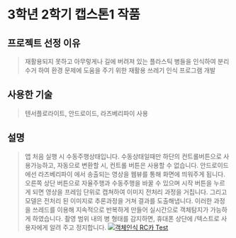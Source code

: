 # 3학년 2학기 캡스톤1 작품
## 프로젝트 선정 이유
> 재활용되지 못하고 아무렇게나 길에 버려져 있는 플라스틱 병들을 인식하여 분리수거 하여 환경 문제에 도움을 주기 위한 재활용 쓰레기 인식 프로그램 개발

## 사용한 기술
>텐서플로라이트, 안드로이드, 라즈베리파이 사용

## 설명
>앱 처음 실행 시 수동주행상태입니다. 수동상태일때만 하단의 컨트롤버튼으로 사용가능하고, 
>자동으로 변환할 시, 컨트롤 버튼은 사용할 수 없습니다.
>안드로이드에선 라즈베리파이 에서 송출되는 영상을 웹뷰를 통해 화면에 띄워주게 됩니다.
>오른쪽 상단 버튼으로 자율주행과 수동주행을 바꿀 수 있으며
>시작 버튼을 누르게 되면  영상을 프레임 단위로 캡쳐하여 이미지 전처리 과정을 거칩니다. 그리고 모델은 
>전처리 된 이미지로 추론과정을 거쳐 결과를 도출해냅니다.
>이러한 과정을 쓰레드를 이용해 지속적으로 반복하게 만들어 실시간으로 객체탐지가 가능하게 하였습니다.
>촬영 범위 내의 병 형태를 감지하면, 휴대폰 상단에 /텍스트로 사용자에게 알려 주고 정지합니다.
[![객체인식 RC카 Test](http://img.youtube.com/vi/URHFq_wiG44/0.jpg)](https://youtu.be/QYNwbZHmh8g?t=0s) 
